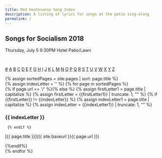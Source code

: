 ```yaml
---
title: Red Hootenanny Song Index
description: A listing of lyrics for songs at the patio sing-along
permalink: /
---
```

## Songs for Socialism 2018  
Thursday, July 5
9:30PM
Hotel Patio/Lawn

<div class="alphabet">&nbsp;</div>

[#](#)
[A](#A)
[B](#B)
[C](#C)
[D](#D)
[E](#E)
[F](#F)
[G](#G)
[H](#H)
[I](#I)
[J](#J)
[K](#K)
[L](#L)
[M](#M)
[N](#N)
[O](#O)
[P](#P)
[Q](#Q)
[R](#R)
[S](#S)
[T](#T)
[U](#U)
[V](#V)
[W](#W)
[X](#X)
[Y](#Y)
[Z](#Z)

{% assign sortedPages = site.pages | sort: page.title %}  
{% assign indexLetter = '' %}
{% for page in sortedPages %}  
   {% if page.url == '/' %}{% else %}
     {% assign firstLetter1 = page.title | capitalize  %}
     {% assign firstLetter = {{firstLetter1}} | truncate: 1, "" %}
     {% if {{firstLetter}} != {{indexLetter}} %}
       {% assign indexLetter1 = page.title | capitalize  %}
       {% assign indexLetter = {{indexLetter1}} | truncate: 1, "" %}

<h3 id="{{indexLetter}}"> {{ indexLetter }} </h3>

     {% endif %}

[{{ page.title }}]({{ site.baseurl }}{{ page.url }})
    
  {%endif%}  
{% endfor %}
